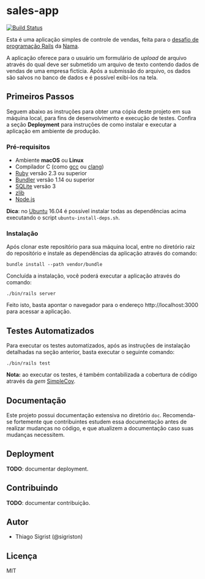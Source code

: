 # sales-app

[![Build Status](https://travis-ci.org/sigriston/sales-app.svg?branch=master)](https://travis-ci.org/sigriston/sales-app)

Esta é uma aplicação simples de controle de vendas, feita para o [desafio de
programação Rails] da [Nama].

A aplicação oferece para o usuário um formulário de *upload* de arquivo através
do qual deve ser submetido um arquivo de texto contendo dados de vendas de uma
empresa fictícia. Após a submissão do arquivo, os dados são salvos no banco de
dados e é possível exibi-los na tela.

## Primeiros Passos

Seguem abaixo as instruções para obter uma cópia deste projeto em sua máquina
local, para fins de desenvolvimento e execução de testes. Confira a seção
**Deployment** para instruções de como instalar e executar a aplicação em
ambiente de produção.

### Pré-requisitos

* Ambiente **macOS** ou **Linux**
* Compilador C (como [gcc] ou [clang])
* [Ruby] versão 2.3 ou superior
* [Bundler] versão 1.14 ou superior
* [SQLite] versão 3
* [zlib]
* [Node.js]

**Dica**: no [Ubuntu] 16.04 é possível instalar todas as dependências acima
executando o script `ubuntu-install-deps.sh`.

### Instalação

Após clonar este repositório para sua máquina local, entre no diretório raiz do
repositório e instale as dependências da aplicação através do comando:

```console
bundle install --path vendor/bundle
```

Concluída a instalação, você poderá executar a aplicação através do comando:

```console
./bin/rails server
```

Feito isto, basta apontar o navegador para o endereço http://localhost:3000
para acessar a aplicação.

## Testes Automatizados

Para executar os testes automatizados, após as instruções de instalação
detalhadas na seção anterior, basta executar o seguinte comando:

```console
./bin/rails test
```

**Nota:** ao executar os testes, é também contabilizada a cobertura de código
através da *gem* [SimpleCov].

## Documentação

Este projeto possui documentação extensiva no diretório `doc`. Recomenda-se
fortemente que contribuintes estudem essa documentação antes de realizar
mudanças no código, e que atualizem a documentação caso suas mudanças
necessitem.

## Deployment

**TODO**: documentar deployment.

## Contribuindo

**TODO**: documentar contribuição.

## Autor

* Thiago Sigrist (@sigriston)

## Licença

MIT

[desafio de programação Rails]: https://github.com/9Nama/avaliacao_desenvolvedor
[Nama]: http://nama.ai
[Ruby]: https://www.ruby-lang.org
[Bundler]: http://bundler.io
[gcc]: https://gcc.gnu.org
[clang]: https://clang.llvm.org
[SQLite]: https://www.sqlite.org
[zlib]: http://zlib.net
[Node.js]: https://nodejs.org
[Ubuntu]: https://www.ubuntu.com/download/desktop
[SimpleCov]: https://github.com/colszowka/simplecov
